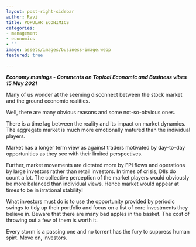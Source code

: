 ```yaml
---
layout: post-right-sidebar
author: Ravi
title: POPULAR ECONIMICS
categories:
- management
- economics
- ''
image: assets/images/business-image.webp
featured: true

---
```

**_Economy musings - Comments on Topical Economic and Business vibes         15 May 2021_**

Many of us wonder at the seeming disconnect between the stock market and the ground economic realities.  
  
Well, there are many obvious reasons and some not-so-obvious ones.  
  
There is a time lag between the reality and its impact on market dynamics. The aggregate market is much more emotionally matured than the individual players.  
  
Market has a longer term view as against traders motivated by day-to-day opportunities as they see with their limited perspectives.  
  
Further, market movements are dictated more by FPI flows and operations by large investors rather than retail investors. In times of crisis, DIIs do count a lot. The collective perception of the market players would obviously be more balanced than individual views. Hence market would appear at times to be in irrational stability!  
  
What investors must do is to use the opportunity provided by periodic swings to tidy up their portfolio and focus on a list of core investments they believe in. Beware that there are many bad apples in the basket. The cost of throwing out a few of them is worth it.  
  
Every storm is a passing one and no torrent has the fury to suppress human spirt. Move on, investors.